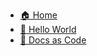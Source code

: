 <!-- docs/_sidebar.md -->

* [:house: Home](/)
* [:rocket: Hello World](hello_world.md)
* [:notebook: Docs as Code](docs_as_code.md)